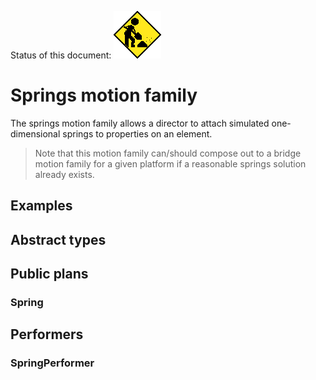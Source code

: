 Status of this document:
![](../../_assets/under-construction-flashing-barracade-animation.gif)

# Springs motion family

The springs motion family allows a director to attach simulated one-dimensional springs to properties on an element.

> Note that this motion family can/should compose out to a bridge motion family for a given platform if a reasonable springs solution already exists.

## Examples

## Abstract types

## Public plans

### Spring

## Performers

### SpringPerformer
